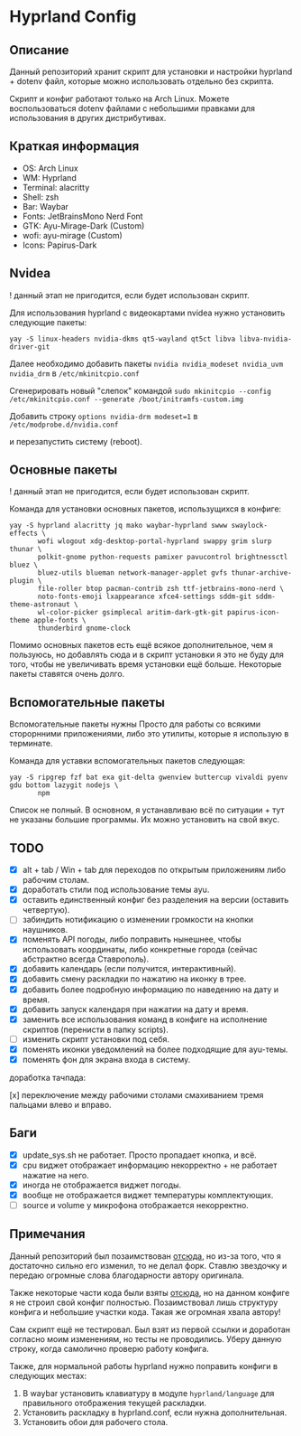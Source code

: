 # Hyprland Config

## Описание

Данный репозиторий хранит скрипт для установки и настройки hyprland + dotenv файл, которые можно использовать отдельно без скрипта.

Скрипт и конфиг работают только на Arch Linux. Можете воспользоваться dotenv файлами с небольшими правками для использования в других дистрибутивах.

## Краткая информация

- OS: Arch Linux
- WM: Hyprland
- Terminal: alacritty
- Shell: zsh
- Bar: Waybar
- Fonts: JetBrainsMono Nerd Font
- GTK: Ayu-Mirage-Dark (Custom)
- wofi: ayu-mirage (Custom)
- Icons: Papirus-Dark

## Nvidea

! данный этап не пригодится, если будет использован скрипт.

Для использования hyprland с видеокартами nvidea нужно установить следующие пакеты:

```
yay -S linux-headers nvidia-dkms qt5-wayland qt5ct libva libva-nvidia-driver-git
```

Далее необходимо добавить пакеты `nvidia nvidia_modeset nvidia_uvm nvidia_drm` в `/etc/mkinitcpio.conf`

Сгенерировать новый "слепок" командой `sudo mkinitcpio --config /etc/mkinitcpio.conf --generate /boot/initramfs-custom.img`

Добавить строку `options nvidia-drm modeset=1` в `/etc/modprobe.d/nvidia.conf`

и перезапустить систему (reboot).

## Основные пакеты

! данный этап не пригодится, если будет использован скрипт.

Команда для установки основных пакетов, использущихся в конфиге:

```
yay -S hyprland alacritty jq mako waybar-hyprland swww swaylock-effects \
       wofi wlogout xdg-desktop-portal-hyprland swappy grim slurp thunar \
       polkit-gnome python-requests pamixer pavucontrol brightnessctl bluez \
       bluez-utils blueman network-manager-applet gvfs thunar-archive-plugin \
       file-roller btop pacman-contrib zsh ttf-jetbrains-mono-nerd \
       noto-fonts-emoji lxappearance xfce4-settings sddm-git sddm-theme-astronaut \
       wl-color-picker gsimplecal aritim-dark-gtk-git papirus-icon-theme apple-fonts \
       thunderbird gnome-clock
```

Помимо основных пакетов есть ещё всякое дополнительное, чем я пользуюсь, но добавлять сюда и в скрипт установки
я это не буду для того, чтобы не увеличивать время установки ещё больше. Некоторые пакеты ставятся очень
долго.

## Вспомогательные пакеты

Вспомогательные пакеты нужны Просто для работы со всякими сторорнними приложениями, либо это
утилиты, которые я использую в терминате.

Команда для уставки вспомогательных пакетов следующая:

```
yay -S ripgrep fzf bat exa git-delta gwenview buttercup vivaldi pyenv gdu bottom lazygit nodejs \
       npm
```

Список не полный. В основном, я устанавливаю всё по ситуации + тут не указаны большие программы.
Их можно установить на свой вкус.

## TODO

- [x] alt + tab / Win + tab для переходов по открытым приложениям либо рабочим столам.
- [x] доработать стили под использование темы ayu.
- [x] оставить единственный конфиг без разделения на версии (оставить четвертую).
- [ ] забиндить нотификацию о изменении громкости на кнопки наушников.
- [x] поменять API погоды, либо поправить нынешнее, чтобы использовать координаты, либо конкретные города (сейчас абстрактно всегда Ставрополь).
- [x] добавить календарь (если получится, интерактивный).
- [x] добавить смену раскладки по нажатию на иконку в трее.
- [x] добавить более подробную информацию по наведению на дату и время.
- [x] добавить запуск календаря при нажатии на дату и время.
- [x] заменить все использования команд в конфиге на исполнение скриптов (перенисти в папку scripts).
- [ ] изменить скрипт установки под себя.
- [x] поменять иконки уведомлений на более подходящие для ayu-темы.
- [x] поменять фон для экрана входа в систему.

доработка тачпада:

[x] переключение между рабочими столами смахиванием тремя пальцами влево и вправо.

## Баги

- [x] update_sys.sh не работает. Просто пропадает кнопка, и всё.
- [x] cpu виджет отображает информацию некорректно + не работает нажатие на него.
- [x] иногда не отображается виджет погоды.
- [x] вообще не отображается виджет температуры комплектующих.
- [ ] source и volume у микрофона отображается некорректно.

## Примечания

Данный репозиторий был позаимствован [отсюда](https://github.com/SolDoesTech/HyprV4), но
из-за того, что я достаточно сильно его изменил, то не делал форк. Ставлю звездочку и передаю
огромные слова благодарности автору оригинала.

Также некоторые части кода были взяты [отсюда](https://github.com/JaKooLit/Hyprland-v3), но
на данном конфиге я не строил свой конфиг полностью. Позаимствовал лишь структуру конфига и
небольшие участки кода. Такая же огромная хвала автору!

Сам скрипт ещё не тестировал. Был взят из первой ссылки и доработан согласно моим изменениям, но
тесты не проводились. Уберу данную строку, когда самолично проверю работу конфига.

Также, для нормальной работы hyprland нужно поправить конфиги в следующих местах:

1. В waybar установить клавиатуру в модуле `hyprland/language` для правильного отображения текущей раскладки.
2. Установить раскладку в hyprland.conf, если нужна дополнительная.
3. Установить обои для рабочего стола.
